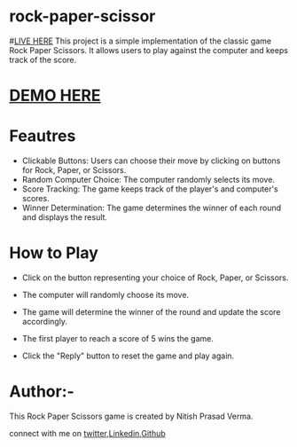 # rock-paper-scissor

#[LIVE HERE](https://nitishprasadverma.github.io/rock-paper-scissor/)
This project is a simple implementation of the classic game Rock Paper Scissors. It allows users to play against the computer and keeps track of the score.


# [DEMO HERE](https://nitishprasadverma.github.io/rock-paper-scissor/)
# Feautres
 * Clickable Buttons: Users can choose their move by clicking on buttons for Rock, Paper, or Scissors.
 * Random Computer Choice: The computer randomly selects its move.
 * Score Tracking: The game keeps track of the player's and computer's scores.
 * Winner Determination: The game determines the winner of each round and displays the result.
 # How to Play
 * Click on the button representing your choice of Rock, Paper, or Scissors.
 * The computer will randomly choose its move.
 * The game will determine the winner of the round and update the score accordingly.

 * The first player to reach a score of 5 wins the game.
 * Click the "Reply" button to reset the game and play again.

 # Author:-
This Rock Paper Scissors game is created by Nitish Prasad Verma.
 
 connect with me on [twitter](https://twitter.com/NitishV64066840),[Linkedin](https://www.linkedin.com/in/nitish-prasad-verma-094972253/),[Github](https://github.com/Nitishprasadverma)





